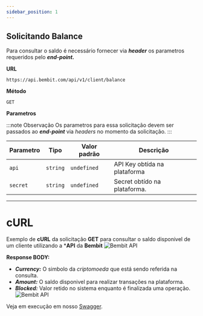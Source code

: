 ```yaml
---
sidebar_position: 1
---
```


## Solicitando Balance

Para consultar o saldo é necessário fornecer via ***header*** os parametros requeridos pelo ***end-point.***

**URL**
```
https://api.bembit.com/api/v1/client/balance
``` 

**Método**

```
GET
```

**Parametros** 

:::note Observação
Os parametros para essa solicitação devem ser passados ao ***end-point*** via *headers* no momento da solicitação.
:::

| Parametro | Tipo | Valor padrão | Descrição |
| --------- | ---- | ------------ | --------- |
| `api` | `string` | `undefined` | API Key obtída na plataforma |
| `secret` | `string` | `undefined` | Secret obtído na plataforma. |


______________

# cURL

Exemplo de **cURL** da solicitação **GET** para consultar o saldo disponivel de um cliente utilizando a ***API** da **Bembit**
![Bembit API](/img/bembit_api_balance_curl.png "cURL")

**Response BODY:**

- ***Currency:*** O simbolo da *criptomoeda* que está sendo referida na consulta.
- ***Amount:*** O saldo disponivel para realizar transações na plataforma.
- ***Blocked:*** Valor retido no sistema enquanto é finalizada uma operação.
![Bembit API](/img/bembit_api_balance_response.png "Response Body")


Veja em execução em nosso [Swagger](https://api.bembit.com/docs/#/BemPix/get_client_balance).


